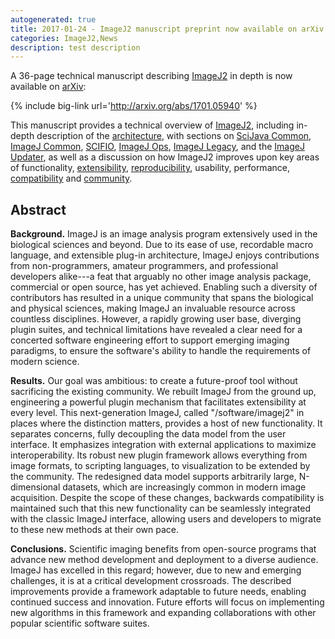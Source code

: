 ```yaml
---
autogenerated: true
title: 2017-01-24 - ImageJ2 manuscript preprint now available on arXiv
categories: ImageJ2,News
description: test description
---
```


A 36-page technical manuscript describing [ImageJ2](/software/imagej2) in depth is now available on [arXiv](https://arxiv.org/):

{% include big-link url='http://arxiv.org/abs/1701.05940' %}

This manuscript provides a technical overview of [ImageJ2](/software/imagej2), including in-depth description of the [architecture](/develop/architecture), with sections on [SciJava Common](/software/scijava-common), [ImageJ Common](/plugins/imagej-common), [SCIFIO](/software/scifio), [ImageJ Ops](/develop/imagej-ops), [ImageJ Legacy](/Compatibility), and the [ImageJ Updater](/plugins/updater), as well as a discussion on how ImageJ2 improves upon key areas of functionality, [extensibility](/Architecture#Extensibility), [reproducibility](/Architecture#Reproducible_builds), usability, performance, [compatibility](Compatibility) and [community](/help).

Abstract
--------

**Background.** ImageJ is an image analysis program extensively used in the biological sciences and beyond. Due to its ease of use, recordable macro language, and extensible plug-in architecture, ImageJ enjoys contributions from non-programmers, amateur programmers, and professional developers alike---a feat that arguably no other image analysis package, commercial or open source, has yet achieved. Enabling such a diversity of contributors has resulted in a unique community that spans the biological and physical sciences, making ImageJ an invaluable resource across countless disciplines. However, a rapidly growing user base, diverging plugin suites, and technical limitations have revealed a clear need for a concerted software engineering effort to support emerging imaging paradigms, to ensure the software's ability to handle the requirements of modern science.

**Results.** Our goal was ambitious: to create a future-proof tool without sacrificing the existing community. We rebuilt ImageJ from the ground up, engineering a powerful plugin mechanism that facilitates extensibility at every level. This next-generation ImageJ, called "/software/imagej2" in places where the distinction matters, provides a host of new functionality. It separates concerns, fully decoupling the data model from the user interface. It emphasizes integration with external applications to maximize interoperability. Its robust new plugin framework allows everything from image formats, to scripting languages, to visualization to be extended by the community. The redesigned data model supports arbitrarily large, N-dimensional datasets, which are increasingly common in modern image acquisition. Despite the scope of these changes, backwards compatibility is maintained such that this new functionality can be seamlessly integrated with the classic ImageJ interface, allowing users and developers to migrate to these new methods at their own pace.

**Conclusions.** Scientific imaging benefits from open-source programs that advance new method development and deployment to a diverse audience. ImageJ has excelled in this regard; however, due to new and emerging challenges, it is at a critical development crossroads. The described improvements provide a framework adaptable to future needs, enabling continued success and innovation. Future efforts will focus on implementing new algorithms in this framework and expanding collaborations with other popular scientific software suites.

 
